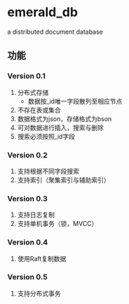# emerald_db
a distributed document database

## 功能
### Version 0.1
1. 分布式存储
    - 数据按_id唯一字段散列至相应节点
2. 不存在表或集合
3. 数据格式为json，存储格式为bson
4. 可对数据进行插入，搜索与删除
5. 搜索必须按照_id字段

### Version 0.2
1. 支持根据不同字段搜索
2. 支持索引（聚集索引与辅助索引）

### Version 0.3
1. 支持日志复制
2. 支持单机事务（锁，MVCC）

### Version 0.4 
1. 使用Raft复制数据

### Version 0.5
1. 支持分布式事务